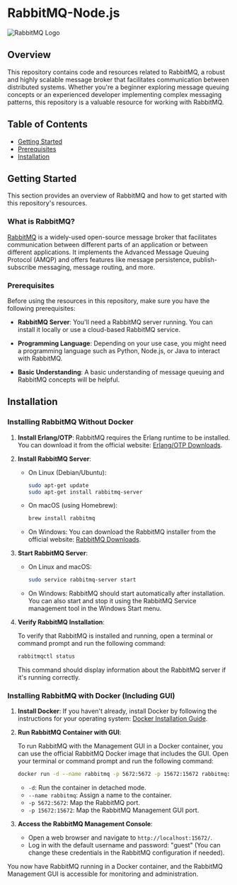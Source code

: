 # RabbitMQ-Node.js

![RabbitMQ Logo](https://www.rabbitmq.com/img/logo-rabbitmq.svg)

## Overview

This repository contains code and resources related to RabbitMQ, a robust and highly scalable message broker that facilitates communication between distributed systems. Whether you're a beginner exploring message queuing concepts or an experienced developer implementing complex messaging patterns, this repository is a valuable resource for working with RabbitMQ.

## Table of Contents

- [Getting Started](#getting-started)
- [Prerequisites](#prerequisites) 
- [Installation](#installation)
<!-- - [Usage](#usage)
- [Examples](#examples)
- [Contributing](#contributing)
- [License](#license) -->

## Getting Started

This section provides an overview of RabbitMQ and how to get started with this repository's resources.

### What is RabbitMQ?

[RabbitMQ](https://www.rabbitmq.com/) is a widely-used open-source message broker that facilitates communication between different parts of an application or between different applications. It implements the Advanced Message Queuing Protocol (AMQP) and offers features like message persistence, publish-subscribe messaging, message routing, and more.

### Prerequisites

Before using the resources in this repository, make sure you have the following prerequisites:

- **RabbitMQ Server**: You'll need a RabbitMQ server running. You can install it locally or use a cloud-based RabbitMQ service.

- **Programming Language**: Depending on your use case, you might need a programming language such as Python, Node.js, or Java to interact with RabbitMQ.

- **Basic Understanding**: A basic understanding of message queuing and RabbitMQ concepts will be helpful.

## Installation

### Installing RabbitMQ Without Docker

1. **Install Erlang/OTP**: RabbitMQ requires the Erlang runtime to be installed. You can download it from the official website: [Erlang/OTP Downloads](https://www.erlang.org/downloads).

2. **Install RabbitMQ Server**:

   - On Linux (Debian/Ubuntu):
     ```bash
     sudo apt-get update
     sudo apt-get install rabbitmq-server
     ```

   - On macOS (using Homebrew):
     ```bash
     brew install rabbitmq
     ```

   - On Windows:
     You can download the RabbitMQ installer from the official website: [RabbitMQ Downloads](https://www.rabbitmq.com/download.html).

3. **Start RabbitMQ Server**:

   - On Linux and macOS:
     ```bash
     sudo service rabbitmq-server start
     ```

   - On Windows:
     RabbitMQ should start automatically after installation. You can also start and stop it using the RabbitMQ Service management tool in the Windows Start menu.

4. **Verify RabbitMQ Installation**:

   To verify that RabbitMQ is installed and running, open a terminal or command prompt and run the following command:

   ```bash
   rabbitmqctl status
   ``` 

   This command should display information about the RabbitMQ server if it's running correctly.

### Installing RabbitMQ with Docker (Including GUI)

1. **Install Docker**: If you haven't already, install Docker by following the instructions for your operating system: [Docker Installation Guide](https://docs.docker.com/get-docker/).

2. **Run RabbitMQ Container with GUI**:

   To run RabbitMQ with the Management GUI in a Docker container, you can use the official RabbitMQ Docker image that includes the GUI. Open your terminal or command prompt and run the following command:

   ```bash
   docker run -d --name rabbitmq -p 5672:5672 -p 15672:15672 rabbitmq:management
   ```

   - `-d`: Run the container in detached mode.
   - `--name rabbitmq`: Assign a name to the container.
   - `-p 5672:5672`: Map the RabbitMQ port.
   - `-p 15672:15672`: Map the RabbitMQ Management GUI port.

3. **Access the RabbitMQ Management Console**:

   - Open a web browser and navigate to `http://localhost:15672/`.
   - Log in with the default username and password: "guest" (You can change these credentials in the RabbitMQ configuration if needed).

You now have RabbitMQ running in a Docker container, and the RabbitMQ Management GUI is accessible for monitoring and administration.

<!-- ## Usage    

Describe how to use the resources provided in this repository. Include information on setting up connections, sending and receiving messages, and managing RabbitMQ configurations.

## Examples

Provide practical examples and code snippets demonstrating how to perform common tasks with RabbitMQ. These examples should cover various use cases, from simple message publishing and consuming to more advanced scenarios like message acknowledgment and queue management. -->

